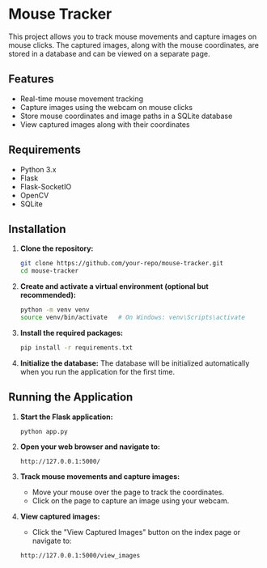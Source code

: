 # Mouse Tracker

This project allows you to track mouse movements and capture images on mouse clicks. The captured images, along with the mouse coordinates, are stored in a database and can be viewed on a separate page.

## Features
- Real-time mouse movement tracking
- Capture images using the webcam on mouse clicks
- Store mouse coordinates and image paths in a SQLite database
- View captured images along with their coordinates

## Requirements
- Python 3.x
- Flask
- Flask-SocketIO
- OpenCV
- SQLite

## Installation

1. **Clone the repository:**
    ```bash
    git clone https://github.com/your-repo/mouse-tracker.git
    cd mouse-tracker
    ```

2. **Create and activate a virtual environment (optional but recommended):**
    ```bash
    python -m venv venv
    source venv/bin/activate   # On Windows: venv\Scripts\activate
    ```

3. **Install the required packages:**
    ```bash
    pip install -r requirements.txt
    ```

4. **Initialize the database:**
    The database will be initialized automatically when you run the application for the first time.

## Running the Application

1. **Start the Flask application:**
    ```bash
    python app.py
    ```

2. **Open your web browser and navigate to:**
    ```
    http://127.0.0.1:5000/
    ```

3. **Track mouse movements and capture images:**
    - Move your mouse over the page to track the coordinates.
    - Click on the page to capture an image using your webcam.

4. **View captured images:**
    - Click the "View Captured Images" button on the index page or navigate to:
    ```
    http://127.0.0.1:5000/view_images
    ```